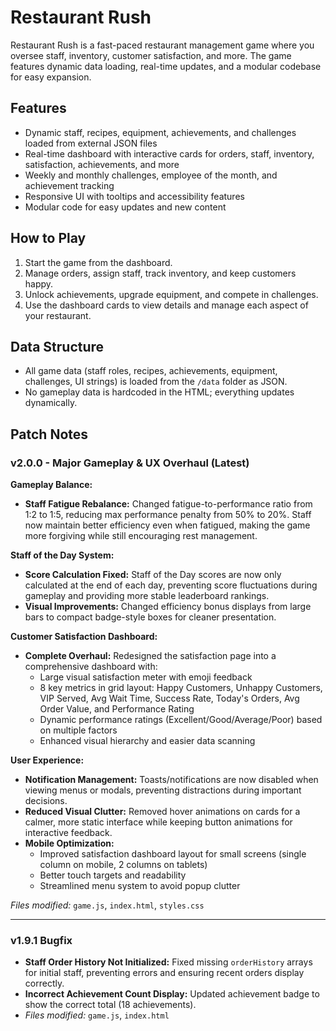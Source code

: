 # Restaurant Rush

Restaurant Rush is a fast-paced restaurant management game where you oversee staff, inventory, customer satisfaction, and more. The game features dynamic data loading, real-time updates, and a modular codebase for easy expansion.

## Features
- Dynamic staff, recipes, equipment, achievements, and challenges loaded from external JSON files
- Real-time dashboard with interactive cards for orders, staff, inventory, satisfaction, achievements, and more
- Weekly and monthly challenges, employee of the month, and achievement tracking
- Responsive UI with tooltips and accessibility features
- Modular code for easy updates and new content

## How to Play
1. Start the game from the dashboard.
2. Manage orders, assign staff, track inventory, and keep customers happy.
3. Unlock achievements, upgrade equipment, and compete in challenges.
4. Use the dashboard cards to view details and manage each aspect of your restaurant.

## Data Structure
- All game data (staff roles, recipes, achievements, equipment, challenges, UI strings) is loaded from the `/data` folder as JSON.
- No gameplay data is hardcoded in the HTML; everything updates dynamically.

## Patch Notes

### v2.0.0 - Major Gameplay & UX Overhaul (Latest)

**Gameplay Balance:**
- **Staff Fatigue Rebalance:** Changed fatigue-to-performance ratio from 1:2 to 1:5, reducing max performance penalty from 50% to 20%. Staff now maintain better efficiency even when fatigued, making the game more forgiving while still encouraging rest management.

**Staff of the Day System:**
- **Score Calculation Fixed:** Staff of the Day scores are now only calculated at the end of each day, preventing score fluctuations during gameplay and providing more stable leaderboard rankings.
- **Visual Improvements:** Changed efficiency bonus displays from large bars to compact badge-style boxes for cleaner presentation.

**Customer Satisfaction Dashboard:**
- **Complete Overhaul:** Redesigned the satisfaction page into a comprehensive dashboard with:
  - Large visual satisfaction meter with emoji feedback
  - 8 key metrics in grid layout: Happy Customers, Unhappy Customers, VIP Served, Avg Wait Time, Success Rate, Today's Orders, Avg Order Value, and Performance Rating
  - Dynamic performance ratings (Excellent/Good/Average/Poor) based on multiple factors
  - Enhanced visual hierarchy and easier data scanning
  
**User Experience:**
- **Notification Management:** Toasts/notifications are now disabled when viewing menus or modals, preventing distractions during important decisions.
- **Reduced Visual Clutter:** Removed hover animations on cards for a calmer, more static interface while keeping button animations for interactive feedback.
- **Mobile Optimization:** 
  - Improved satisfaction dashboard layout for small screens (single column on mobile, 2 columns on tablets)
  - Better touch targets and readability
  - Streamlined menu system to avoid popup clutter

*Files modified:* `game.js`, `index.html`, `styles.css`

---

### v1.9.1 Bugfix
- **Staff Order History Not Initialized:** Fixed missing `orderHistory` arrays for initial staff, preventing errors and ensuring recent orders display correctly.
- **Incorrect Achievement Count Display:** Updated achievement badge to show the correct total (18 achievements).
- *Files modified:* `game.js`, `index.html`